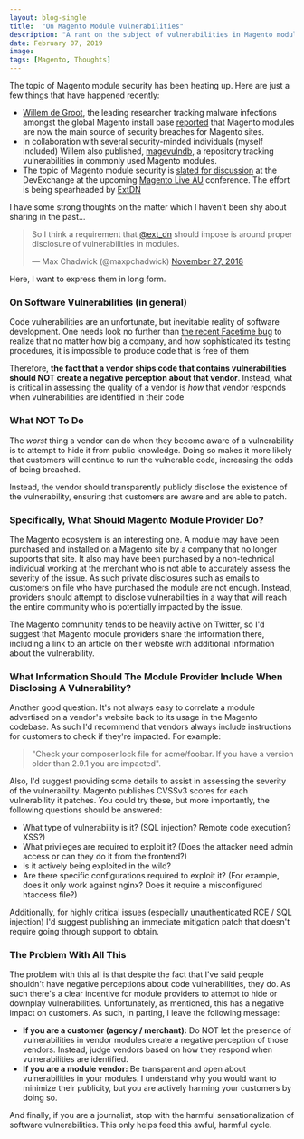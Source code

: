 ```yaml
---
layout: blog-single
title:  "On Magento Module Vulnerabilities"
description: "A rant on the subject of vulnerabilities in Magento modules"
date: February 07, 2019
image:
tags: [Magento, Thoughts]
---
```


The topic of Magento module security has been heating up. Here are just a few things that have happened recently:

- [Willem de Groot](https://twitter.com/gwillem), the leading researcher tracking malware infections amongst the global Magento install base [reported](https://gwillem.gitlab.io/2019/01/29/magento-module-blacklist/) that Magento modules are now the main source of security breaches for Magento sites.
- In collaboration with several security-minded individuals (myself included) Willem also published, [magevulndb](https://github.com/gwillem/magevulndb), a repository tracking vulnerabilities in commonly used Magento modules.
- The topic of Magento module security is [slated for discussion](https://twitter.com/ext_dn/status/1093610566738894848?s=20) at the DevExchange at the upcoming [Magento Live AU](https://live-au.magento.com/) conference. The effort is being spearheaded by [ExtDN](https://extdn.org/)

I have some strong thoughts on the matter which I haven't been shy about sharing in the past...

<blockquote class="twitter-tweet"><p lang="en" dir="ltr">So I think a requirement that <a href="https://twitter.com/ext_dn?ref_src=twsrc%5Etfw">@ext_dn</a> should impose is around proper disclosure of vulnerabilities in modules.</p>&mdash; Max Chadwick (@maxpchadwick) <a href="https://twitter.com/maxpchadwick/status/1067241826933985280?ref_src=twsrc%5Etfw">November 27, 2018</a></blockquote> <script async src="https://platform.twitter.com/widgets.js" charset="utf-8"></script>

Here, I want to express them in long form.

<!-- excerpt_separator -->

### On Software Vulnerabilities (in general)

Code vulnerabilities are an unfortunate, but inevitable reality of software development. One needs look no further than [the recent Facetime bug](https://9to5mac.com/2019/01/28/facetime-bug-hear-audio/) to realize that no matter how big a company, and how sophisticated its testing procedures, it is impossible to produce code that is free of them

Therefore, **the fact that a vendor ships code that contains vulnerabilities should NOT create a negative perception about that vendor**. Instead, what is critical in assessing the quality of a vendor is *how* that vendor responds when vulnerabilities are identified in their code

### What NOT To Do

The *worst* thing a vendor can do when they become aware of a vulnerability is to attempt to hide it from public knowledge. Doing so makes it more likely that customers will continue to run the vulnerable code, increasing the odds of being breached.

Instead, the vendor should transparently publicly disclose the existence of the vulnerability, ensuring that customers are aware and are able to patch.

### Specifically, What Should Magento Module Provider Do?

The Magento ecosystem is an interesting one. A module may have been purchased and installed on a Magento site by a company that no longer supports that site. It also may have been purchased by a non-technical individual working at the merchant who is not able to accurately assess the severity of the issue. As such private disclosures such as emails to customers on file who have purchased the module are not enough. Instead, providers should attempt to disclose vulnerabilities in a way that will reach the entire community who is potentially impacted by the issue.

The Magento community tends to be heavily active on Twitter, so I'd suggest that Magento module providers share the information there, including a link to an article on their website with additional information about the vulnerability.

### What Information Should The Module Provider Include When Disclosing A Vulnerability?

Another good question. It's not always easy to correlate a module advertised on a vendor's website back to its usage in the Magento codebase. As such I'd recommend that vendors always include instructions for customers  to check if they're impacted. For example:

> "Check your composer.lock file for acme/foobar. If you have a version older than 2.9.1 you are impacted".

Also, I'd suggest providing some details to assist in assessing the severity of the vulnerability. Magento publishes CVSSv3 scores for each vulnerability it patches. You could try these, but more importantly, the following questions should be answered:

- What type of vulnerability is it? (SQL injection? Remote code execution? XSS?)
- What privileges are required to exploit it? (Does the attacker need admin access or can they do it from the frontend?)
- Is it actively being exploited in the wild?
- Are there specific configurations required to exploit it? (For example, does it only work against nginx?  Does it require a misconfigured htaccess file?)

Additionally, for highly critical issues (especially unauthenticated RCE / SQL injection) I'd suggest publishing an immediate mitigation patch that doesn't require going through support to obtain.

### The Problem With All This

The problem with this all is that despite the fact that I've said people shouldn't have negative perceptions about code vulnerabilities, they do. As such there's a clear incentive for module providers to attempt to hide or downplay vulnerabilities. Unfortunately, as mentioned, this has a negative impact on customers. As such, in parting, I leave the following message:

- **If you are a customer (agency / merchant):** Do NOT let the presence of vulnerabilities in vendor modules create a negative perception of those vendors. Instead, judge vendors based on how they respond when vulnerabilities are identified.
- **If you are a module vendor:** Be transparent and open about vulnerabilities in your modules. I understand why you would want to minimize their publicity, but you are actively harming your customers by doing so.

And finally, if you are a journalist, stop with the harmful sensationalization of software vulnerabilities. This only helps feed this awful, harmful cycle.